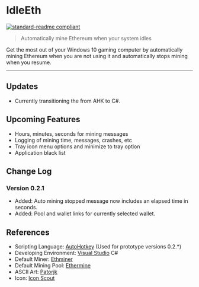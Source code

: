 # IdleEth

[![standard-readme compliant](https://img.shields.io/badge/readme%20style-standard-brightgreen.svg)](https://github.com/RichardLitt/standard-readme)

> Automatically mine Ethereum when your system idles

Get the most out of your Windows 10 gaming computer by automatically mining Ethereum when you are not using it and automatically stops mining when you resume.

---

## Updates

* Currently transitioning the from AHK to C#.


## Upcoming Features
* Hours, minutes, seconds for mining messages
* Logging of mining time, messages, crashes, etc
* Tray icon menu options and minimize to tray option
* Application black list 


## Change Log

### Version 0.2.1
* Added: Auto mining stopped message now includes an elapsed time in seconds.
* Added: Pool and wallet links for currently selected wallet.


## References
* Scripting Language: [AutoHotkey](https://autohotkey.com/) (Used for prototype versions 0.2.*)
* Developing Environment: [Visual Studio](https://www.visualstudio.com/) C#
* Default Miner: [Ethminer](https://github.com/ethereum-mining/ethminer)
* Default Mining Pool: [Ethermine](https://ethermine.org/)
* ASCII Art: [Patorjk](http://patorjk.com/software/taag/)
* Icon: [Icon Scout](https://iconscout.com/icon/ethereum-3)
